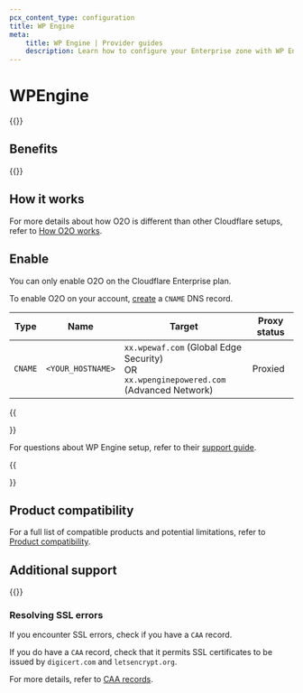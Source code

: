 ```yaml
---
pcx_content_type: configuration
title: WP Engine
meta:
    title: WP Engine | Provider guides
    description: Learn how to configure your Enterprise zone with WP Engine.
---
```


# WPEngine

{{<render file="_provider-guide-intro" withParameters="WP Engine">}}

## Benefits

{{<render file="_provider-guide-benefits" withParameters="WP Engine">}}
<br/>

## How it works

For more details about how O2O is different than other Cloudflare setups, refer to [How O2O works](/cloudflare-for-platforms/cloudflare-for-saas/saas-customers/how-it-works/).

## Enable

You can only enable O2O on the Cloudflare Enterprise plan.

To enable O2O on your account, [create](/dns/manage-dns-records/how-to/create-dns-records/#create-dns-records) a `CNAME` DNS record.

| Type | Name | Target | Proxy status |
| --- | --- | --- | --- |
| `CNAME` | `<YOUR_HOSTNAME>` | `xx.wpewaf.com` (Global Edge Security)<br/>OR<br/>`xx.wpenginepowered.com` (Advanced Network) | Proxied |

{{<Aside type="note">}}

For questions about WP Engine setup, refer to their [support guide](https://wpengine.com/support/advanced-network/).

{{</Aside>}}

## Product compatibility

For a full list of compatible products and potential limitations, refer to [Product compatibility](/cloudflare-for-platforms/cloudflare-for-saas/saas-customers/product-compatibility/).

## Additional support

{{<render file="_provider-guide-help" withParameters="WP Engine">}}

### Resolving SSL errors

If you encounter SSL errors, check if you have a `CAA` record.

If you do have a `CAA` record, check that it permits SSL certificates to be issued by `digicert.com` and `letsencrypt.org`.

For more details, refer to [CAA records](/ssl/edge-certificates/troubleshooting/caa-records/#what-caa-records-are-added-by-cloudflare).